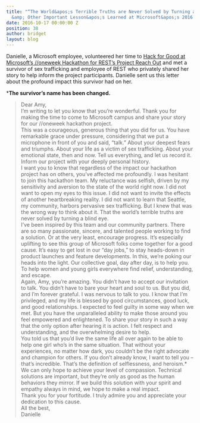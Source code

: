 ```yaml
---
title: "“The World&apos;s Terrible Truths are Never Solved by Turning a Blind Eye&#x2c;”
  &amp; Other Important Lesson&apos;s Learned at Microsoft&apos;s 2016 //oneweek Hackathon."
date: 2016-10-17 00:00:00 Z
position: 38
author: bridget
layout: blog
---
```


Danielle, a Microsoft employee, volunteered her time to [Hack for Good at Microsoft’s //oneweek Hackathon for REST’s Project Reach Out](https://iwantrest.com/blog/weve-begun-our-year-with-a-real-game-changer) and met a survivor of sex trafficking and employee of REST who privately shared her story to help inform the project participants. Danielle sent us this letter about the profound impact this survivor had on her.

***The survivor’s name has been changed.**

> Dear Amy,<Br>
>I’m writing to let you know that you’re wonderful. Thank you for    making the time to come to Microsoft campus and share your story for our //oneweek hackathon project.<br>
>This was a courageous, generous thing that you did for us. You have remarkable grace under pressure, considering that we put a microphone in front of you and said, “talk.” About your deepest fears and triumphs. About your life as a victim of sex trafficking. About your emotional state, then and now. Tell us everything, and let us record it. Inform our project with your deeply personal history.<br>
>I want you to know that regardless of the impact our hackathon project has on others, you’ve affected me profoundly. I was hesitant to join this hackathon team. My reluctance was selfish, driven by my sensitivity and aversion to the state of the world right now. I did not want to open my eyes to this issue. I did not want to invite the effects of another heartbreaking reality. I did not want to learn that Seattle, my community, harbors pervasive sex trafficking. But I knew that was the wrong way to think about it. That the world’s terrible truths are never solved by turning a blind eye.<br>
>I’ve been inspired by this team and our community partners. There are so many passionate, sincere, and talented people working to find a solution. Or at the very least, encourage progress. It’s especially uplifting to see this group of Microsoft folks come together for a good cause. It’s easy to get lost in our “day jobs,” to stay heads-down in product launches and feature developments. In this, we’re poking our heads into the light. Our collective goal, day after day, is to help you. To help women and young girls everywhere find relief, understanding, and escape.<br>
>Again, Amy, you’re amazing. You didn’t have to accept our invitation to talk. You didn’t have to bare your heart and soul to us. But you did, and I’m forever grateful. I was nervous to talk to you. I know that I’m privileged, and my life is blessed by good circumstances, good luck, and good relationships. I expected to feel guilty in some way when we met. But you have the unparalleled ability to make those around you feel empowered and enlightened. To share your story in such a way that the only option after hearing it is action. I felt respect and understanding, and the overwhelming desire to help.<br>
>You told us that you’d live the same life all over again to be able to help one girl who’s in the same situation. That without your experiences, no matter how dark, you couldn’t be the right advocate and champion for others. If you don’t already know, I want to tell you – that’s incredible. That’s the definition of selflessness, and heroism.*
>We can only hope to achieve your level of compassion. Technical solutions are important, but they’re only as good as the human behaviors they mirror. If we build this solution with your spirit and empathy always in mind, we hope to make a real impact.<br>
Thank you for your fortitude. I truly admire you and appreciate your dedication to this cause.<br>
>All the best,<br>
>Danielle


